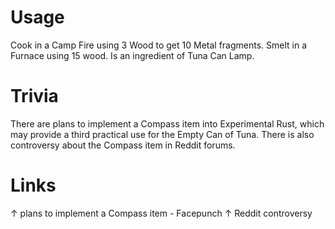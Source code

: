 # Usage

Cook in a Camp Fire using 3 Wood to get 10 Metal fragments.
Smelt in a Furnace using 15 wood.
Is an ingredient of Tuna Can Lamp.
# Trivia

There are plans to implement a Compass item into Experimental Rust, which may provide a third practical use for the Empty Can of Tuna. There is also controversy about the Compass item in Reddit forums.
# Links

↑ plans to implement a Compass item - Facepunch
↑ Reddit controversy
